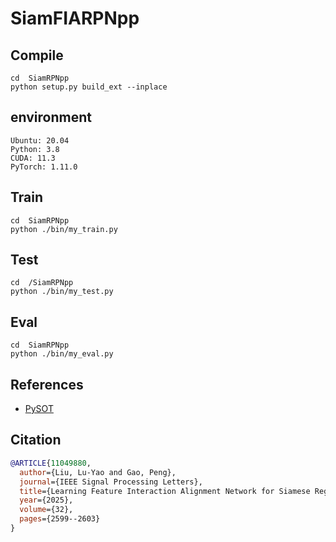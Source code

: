 # SiamFIARPNpp

## Compile
```
cd  SiamRPNpp
python setup.py build_ext --inplace
```
## environment
```
Ubuntu: 20.04
Python: 3.8
CUDA: 11.3
PyTorch: 1.11.0
```
## Train
```
cd  SiamRPNpp
python ./bin/my_train.py
```
## Test
```
cd  /SiamRPNpp
python ./bin/my_test.py
```
## Eval
```
cd  SiamRPNpp
python ./bin/my_eval.py
```
## References
* [PySOT](https://github.com/STVIR/pysot) 
  
## Citation
```bibtex
@ARTICLE{11049880,
  author={Liu, Lu-Yao and Gao, Peng},
  journal={IEEE Signal Processing Letters}, 
  title={Learning Feature Interaction Alignment Network for Siamese Region Proposal Visual Tracking}, 
  year={2025},
  volume={32},
  pages={2599--2603}
}
```
